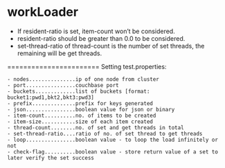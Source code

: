 workLoader
==========
- If resident-ratio is set, item-count won’t be considered.
- resident-ratio should be greater than 0.0 to be considered.
- set-thread-ratio of thread-count is the number of set threads, the remaining will be get threads.

=======================
Setting test.properties:

    - nodes...............ip of one node from cluster
    - port................couchbase port
    - buckets.............list of buckets [format: bucket1:pwd1,bkt2,bkt3:pwd3]
    - prefix..............prefix for keys generated
    - json................boolean value for json or binary
    - item-count..........no. of items to be created
    - item-size...........size of each item created
    - thread-count........no. of set and get threads in total
    - set-thread-ratio....ratio of no. of set thread to get threads
    - loop................boolean value - to loop the load infinitely or not
    - check-flag..........boolean value - store return value of a set to later verify the set success
